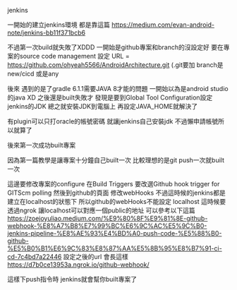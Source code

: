 
jenkins

一開始的建立jenkins環境 都是靠這篇
https://medium.com/evan-android-note/jenkins-bb11f371bcb6

不過第一次build就失敗了XDDD
一開始是github專案和branch的沒設定好
要在專案的source code management
設定 URL = https://github.com/ohyeah5566/AndroidArchitecture.git (.git要加
branch是 new/cicd 或是any

後來
遇到的是了gradle 6.1.1需要JAVA 8才能的問題
一開始以為是android studio的java XD
之後還是built失敗才 發現是要到Global Tool Configuration設定jenkins的JDK
總之就安裝JDK到電腦上 再設定JAVA_HOME就解決了

有plugin可以只打oracle的帳號密碼 就讓jenkins自己安裝jdk
不過懶申請帳號所以就算了

後來第一次成功built專案

因為第一篇教學是讓專案十分鐘自己built一次
比較理想的是git push一次就built一次

這邊要修改專案的configure 在Build Triggers
要改選Github hook trigger for GITScm polling
然後到github的頁面 修改webHooks
不過這時候的jenkins都是建立在localhost的狀態下
所以github的webHooks不能設定 localhost
這時候要透過ngrok 讓localhost可以對應一個public的地址
可以參考以下這篇
https://zoejoyuliao.medium.com/%E9%80%8F%E9%81%8E-github-webhook-%E8%A7%B8%E7%99%BC%E6%9C%AC%E5%9C%B0-jenkins-pipeline-%E8%AE%93%E4%BD%A0-push-code-%E5%88%B0-github-%E5%B0%B1%E6%9C%83%E8%87%AA%E5%8B%95%E8%B7%91-ci-cd-7c4bd7a22446
設定之後的url 會長這樣
https://d7b0ce13953a.ngrok.io/github-webhook/

這樣下push指令時 jenkins就會幫你built專案了







